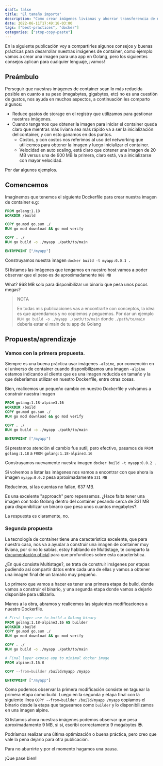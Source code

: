 ```yaml
---
draft: false
title: "El tamaño importa"
description: "Como crear imágenes livianas y ahorrar transferencia de networking y storage."
date: 2022-06-11T17:49:18-03:00
tags: ["best-practices", "docker"]
categories: ["stop-copy-paste"]
---
```

En la siguiente publicación voy a compartirles algunos consejos y buenas prácticas para desarrollar nuestras imágenes
de container, como ejemplo vamos a crear una imagen para una app en Golang, pero los siguientes consejos aplican
para cualquier lenguaje, ¡vamos!

## Preámbulo

Perseguir que nuestras imágenes de container sean lo más reducida posible en cuanto a su peso (megabytes, gigabytes, etc)
no es una cuestión de gustos, nos ayuda en muchos aspectos, a continuación les comparto algunos:
- Reduce gastos de storage en el registry que utilizamos para gestionar nuestras imágenes.
- Cuando tengamos que obtener la imagen para iniciar el container queda claro que mientras más liviana sea más rápido
  va a ser la inicialización del container, y con esto ganamos en dos puntos.
  - Costos, y con costos nos referimos al uso del networking que utilicemos para obtener la imagen y luego inicializar
    el container.
  - Velocidad en auto scaling, está claro que obtener una imagen de 20 MB versus una de 900 MB la primera, claro está, va a
    inicializarse con mayor velocidad.

Por dar algunos ejemplos.

## Comencemos

Imaginemos que tenemos el siguiente Dockerfile para crear nuestra imagen de container e.g:

```dockerfile
FROM golang:1.18
WORKDIR /build

COPY go.mod go.sum ./
RUN go mod download && go mod verify

COPY . ./
RUN go build -o ./myapp ./path/to/main

ENTRYPOINT ["/myapp"]
```
Construyamos nuestra imagen `docker build -t myapp:0.0.1 .`

Si listamos las imágenes que tengamos en nuestro host vamos a poder observar que el peso es de aproximadamente `968 MB`

What? 968 MB solo para disponibilizar un binario que pesa unos pocos megas?

>NOTA
> 
> En todas mis publicaciones vas a encontrarte con conceptos, la idea es que aprendamos y no copiemos y peguemos.
>Por dar un ejemplo `RUN go build -o ./myapp ./path/to/main` donde `./path/to/main` debería estar el main de tu app de
> Golang

## Propuesta/aprendizaje

### Vamos con la primera propuesta.

Siempre es una buena práctica usar imágenes `-alpine`, por convención en el universo de container cuando disponibilizamos
una imagen `-alpine` estamos indicando al cliente que es una imagen reducida en tamaño y la que deberíamos utilizar en
nuestro Dockerfile, entre otras cosas.

Bien, realicemos un pequeño cambio en nuestro Dockerfile y volvamos a construir nuestra imagen

```dockerfile
FROM golang:1.18-alpine3.16
WORKDIR /build
COPY go.mod go.sum ./
RUN go mod download && go mod verify

COPY . ./
RUN go build -o ./myapp ./path/to/main

ENTRYPOINT ["/myapp"]
```

Si prestamos atención el cambio fue sutil, pero efectivo, pasamos de `FROM golang:1.18` a `FROM golang:1.18-alpine3.16`

Construyamos nuevamente nuestra imagen `docker build -t myapp:0.0.2 .` 

Si volvemos a listar las imágenes nos vamos a encontrar con que ahora la imagen `myapp:0.0.2` pesa aproximadamente `331 MB`

Reducimos, si las cuentas no fallan, 637 MB.

Es una excelente "approach" pero repensemos. ¿Hace falta tener una imagen con todo Golang dentro del container pesando 
cerca de 331 MB para disponibilizar un binario que pesa unos cuantos megabytes?.

La respuesta es claramente, no.

### Segunda propuesta

La tecnología de container tiene una característica excelente, que para nuestro caso, nos va a ayudar a construir una
imagen de container muy liviana, por si no lo sabías, estoy hablando de Multistage, te comparto la
[documentación oficial](https://docs.docker.com/develop/develop-images/multistage-build/) para que profundices sobre esta
característica.

¿En qué consiste Multistage?, se trata de construir imágenes por etapas pudiendo así compartir datos entre cada una de 
ellas y vamos a obtener una imagen final de un tamaño muy pequeño.

Lo primero que vamos a hacer es tener una primera etapa de build, donde vamos a construir el binario, y una segunda 
etapa donde vamos a dejarlo disponible para utilizarlo.

Manos a la obra, abramos y realicemos las siguientes modificaciones a nuestro Dockerfile.

```dockerfile
# First layer use to build a Golang binary
FROM golang:1.18-alpine3.16 AS builder
WORKDIR /build
COPY go.mod go.sum ./
RUN go mod download && go mod verify

COPY . ./
RUN go build -o ./myapp ./path/to/main

# Final layer expose app to minimal docker image
FROM alpine:3.16.0

COPY --from=builder /build/myapp /myapp

ENTRYPOINT ["/myapp"]
```

Como podemos observar la primera modificación consiste en taguear la primera etapa como build.
Luego en la segunda y etapa final con la siguiente línea `COPY --from=builder /build/myapp /myapp` copiamos el binario
desde la etapa que tagueamos como `builder` y lo disponibilizamos en una imagen alpine.

Si listamos ahora nuestras imágenes podemos observar que pesa aproximadamente 9 MB, si si, escribi correctamente 
9 megabytes :sunglasses:.

Podríamos realizar una última optimización o buena práctica, pero creo que vale la pena dejarlo para otra publicación.

Para no aburrirte y por el momento hagamos una pausa.

¡Que pase bien!
